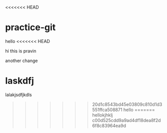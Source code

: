 <<<<<<< HEAD
# practice-git

hello
<<<<<<< HEAD

hi this is pravin

another change

# laskdfj

lalakjsdfjkdls

> > > > > > > 20d1c8543bd45e03809c810d1d3551ffca508871
> > > > > > > hello
=======
hellokjhklj
>>>>>>> c00d525cdd9a9ad4df18dea8f2d6f8c83964ea9d
